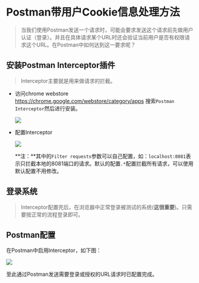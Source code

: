 # Postman带用户Cookie信息处理方法
> 当我们使用Postman发送一个请求时，可能会要求发送这个请求前先做用户认证（登录）。并且在具体请求某个URL时还会验证当前用户是否有权限请求这个URL。在Postman中如何达到这一要求呢？

## 安装Postman Interceptor插件
> Interceptor主要就是用来做请求的拦截。

* 访问chrome webstore https://chrome.google.com/webstore/category/apps 搜索`Postman Interceptor`然后进行安装。

  ![](http://img.hb.aicdn.com/620b3505b7e02ebd551109c3412753e5e8d20fef515a-Wpczxp_fw658)

* 配置Interceptor

  ![](http://img.hb.aicdn.com/5ec04c25160ce9c2e80ff52df77fb113cc3f54de6b89-ujIym3_fw658)

  **注：**其中的`Filter requests`参数可以自己配置，如：`localhost:8081`表示只拦截本地的8081端口的请求。默认的配置`.*`配置拦截所有请求，可以使用默认配置不用修改。

## 登录系统
> Interceptor配置完后，在浏览器中正常登录被测试的系统(**这很重要**)。只需要按正常的流程登录即可。

## Postman配置
在Postman中启用Interceptor，如下图：

![](http://img.hb.aicdn.com/2d6e7d481d39bf39fb30c23deee7f683e620ae788397-Yld50h_fw658)

至此通过Postman发送需要登录或授权的URL请求时已配置完成。
